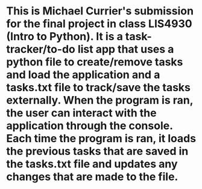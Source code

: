 # This is Michael Currier's submission for the final project in class LIS4930 (Intro to Python). It is a task-tracker/to-do list app that uses a python file to create/remove tasks and load the application and a tasks.txt file to track/save the tasks externally. When the program is ran, the user can interact with the application through the console. Each time the program is ran, it loads the previous tasks that are saved in the tasks.txt file and updates any changes that are made to the file.
